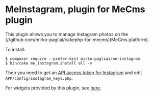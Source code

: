 # MeInstagram, plugin for MeCms plugin

This plugin allows you to manage Instagram photos on the [//github.com/mirko-pagliai/cakephp-for-mecms](MeCms platform).

To install:

    $ composer require --prefer-dist mirko-pagliai/me-instagram
    $ bin/cake me_instagram.install all -v

Then you need to get an [API access token for Instagram](//www.instagram.com/developer/clients/manage) and edit `APP/config/instagram_keys.php`.

For widgets provided by this plugin, see [here](//github.com/mirko-pagliai/me-instagram/wiki/Widgets).